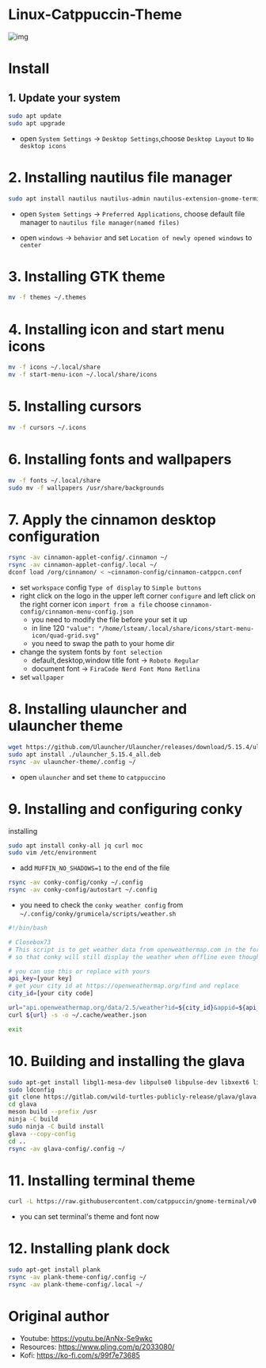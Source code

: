 # Linux-Catppuccin-Theme

![img](https://github.com/devcui/Linux-Catppuccin-Theme/blob/main/docs/screenshot.png)

# Install

## 1. Update your system

```bash
sudo apt update
sudo apt upgrade
```
- open `System Settings` -> `Desktop Settings`,choose `Desktop Layout` to `No desktop icons`

# 2. Installing nautilus file manager

```bash
sudo apt install nautilus nautilus-admin nautilus-extension-gnome-terminal
```

- open `System Settings` -> `Preferred Applications`, choose default file manager to `nautilus file manager(named files)`

- open `windows` -> `behavior` and set `Location of newly opened windows` to `center`

# 3. Installing GTK theme

```bash
mv -f themes ~/.themes
```

# 4. Installing icon and start menu icons

```bash
mv -f icons ~/.local/share
mv -f start-menu-icon ~/.local/share/icons
```

# 5. Installing cursors

```bash
mv -f cursors ~/.icons
```

# 6. Installing fonts and wallpapers

```bash
mv -f fonts ~/.local/share
sudo mv -f wallpapers /usr/share/backgrounds
```

# 7. Apply the cinnamon desktop configuration


```bash
rsync -av cinnamon-applet-config/.cinnamon ~/
rsync -av cinnamon-applet-config/.local ~/
dconf load /org/cinnamon/ < ~cinnamon-config/cinnamon-catppcn.conf
```

- set `workspace` config `Type of display` to `Simple buttons`
- right click on the logo in the upper left corner `configure` and left click on the right corner icon `import from a file` choose `cinnamon-config/cinnamon-menu-config.json`
    - you need to modify the file before your set it up
    - in line 120 `"value": "/home/lsteam/.local/share/icons/start-menu-icon/quad-grid.svg"`
    - you need to swap the path to your home dir
- change the system fonts by `font selection`
    - default,desktop,window title font -> `Roboto Regular`
    - document font -> `FiraCode Nerd Font Mono Retlina`
- set `wallpaper`

# 8. Installing ulauncher and ulauncher theme

```bash
wget https://github.com/Ulauncher/Ulauncher/releases/download/5.15.4/ulauncher_5.15.4_all.deb
sudo apt install ./ulauncher_5.15.4_all.deb
rsync -av ulauncher-theme/.config ~/
```

- open `ulauncher` and set `theme` to `catppuccino`

# 9. Installing and configuring conky

installing

```bash
sudo apt install conky-all jq curl moc
sudo vim /etc/environment
```
- add `MUFFIN_NO_SHADOWS=1` to the end of the file

```bash
rsync -av conky-config/conky ~/.config
rsync -av conky-config/autostart ~/.config
```

- you need to check the `conky weather config` from `~/.config/conky/grumicela/scripts/weather.sh`

```bash
#!/bin/bash

# Closebox73
# This script is to get weather data from openweathermap.com in the form of a json file
# so that conky will still display the weather when offline even though it doesn't up to date

# you can use this or replace with yours
api_key=[your key]
# get your city id at https://openweathermap.org/find and replace
city_id=[your city code]

url="api.openweathermap.org/data/2.5/weather?id=${city_id}&appid=${api_key}&cnt=5&units=metric&lang=en"
curl ${url} -s -o ~/.cache/weather.json

exit
```

# 10. Building and installing the glava

```bash
sudo apt-get install libgl1-mesa-dev libpulse0 libpulse-dev libxext6 libxext-dev libxrender-dev libxcomposite-dev liblua5.3-dev lua-lgi lua-filesystem libobs0 libobs-dev meson build-essential gcc git
sudo ldconfig
git clone https://gitlab.com/wild-turtles-publicly-release/glava/glava.git
cd glava
meson build --prefix /usr
ninja -C build
sudo ninja -C build install
glava --copy-config
cd ..
rsync -av glava-config/.config ~/
```

# 11. Installing terminal theme

```bash
curl -L https://raw.githubusercontent.com/catppuccin/gnome-terminal/v0.2.0/install.py | python3 -
```
- you can set terminal's theme and font now

# 12. Installing plank dock

```bash
sudo apt-get install plank
rsync -av plank-theme-config/.config ~/
rsync -av plank-theme-config/.local ~/
```


# Original author

- Youtube: https://youtu.be/AnNx-Se9wkc
- Resources: https://www.pling.com/p/2033080/
- Kofi: https://ko-fi.com/s/99f7e73685
